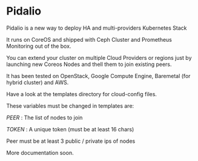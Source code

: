 # Pidalio

Pidalio is a new way to deploy HA and multi-providers Kubernetes Stack

It runs on CoreOS and shipped with Ceph Cluster and Prometheus Monitoring out of the box.

You can extend your cluster on multiple Cloud Providers or regions just by launching new Coreos Nodes and thell them to join existing peers.

It has been tested on OpenStack, Google Compute Engine, Baremetal (for hybrid cluster) and AWS.

Have a look at the templates directory for cloud-config files.

These variables must be changed in templates are:

$PEER$ : The list of nodes to join

$TOKEN$ : A unique token (must be at least 16 chars)

Peer must be at least 3 public / private ips of nodes

More documentation soon.
